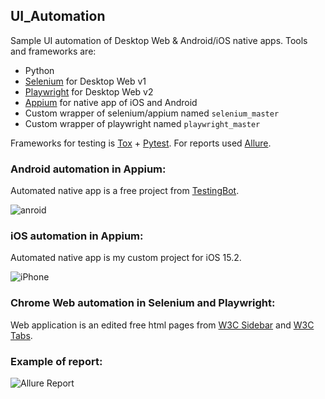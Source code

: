 ## UI_Automation

Sample UI automation of Desktop Web & Android/iOS native apps. Tools and frameworks are:
- Python
- [Selenium](https://pypi.org/project/selenium/) for Desktop Web v1
- [Playwright](https://pypi.org/project/playwright/) for Desktop Web v2
- [Appium](https://pypi.org/project/Appium-Python-Client/) for native app of iOS and Android
- Custom wrapper of selenium/appium named `selenium_master`
- Custom wrapper of playwright named `playwright_master`

Frameworks for testing is [Tox](https://pypi.org/project/tox/) + [Pytest](https://pypi.org/project/pytest/). 
For reports used [Allure](https://pypi.org/project/allure-pytest/).


### Android automation in Appium:

Automated native app is a free project from [TestingBot](https://testingbot.com/appium/sample.apk).

![anroid](https://user-images.githubusercontent.com/36446855/151223751-cf3bd790-b71e-40b0-8874-f3523497b9d0.png)

### iOS automation in Appium:

Automated native app is my custom project for iOS 15.2. 

![iPhone](https://user-images.githubusercontent.com/36446855/151223800-b6fad673-3b8c-44e3-8c3f-6c9824e15bd9.jpg)

### Chrome Web automation in Selenium and Playwright:

Web application is an edited free html pages from [W3C Sidebar](https://www.w3schools.com/w3css/w3css_sidebar.asp) 
and [W3C Tabs](https://www.w3schools.com/w3css/w3css_tabulators.asp).


### Example of report:

![Allure Report](https://user-images.githubusercontent.com/36446855/152703510-f7d0a149-da95-4c00-8ea7-5b7b773a3c2c.png)

